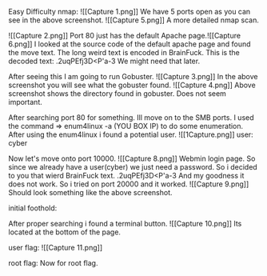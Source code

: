 Easy Difficulty
nmap:
![[Capture 1.png]]
We have 5 ports open as you can see in the above screenshot.
![[Capture 5.png]]
A more detailed nmap scan.

![[Capture 2.png]]
Port 80 just has the default Apache page.![[Capture 6.png]]
I looked at the source code of the default apache page and found the move text.
The long weird text is encoded in BrainFuck.
This is the decoded text:  .2uqPEfj3D<P'a-3
We might need that later.



After seeing this I am going to run Gobuster.
![[Capture 3.png]]
In the above screenshot you will see what the gobuster found.
![[Capture 4.png]]
Above screenshot shows the directory found in gobuster. Does not seem important.

After searching port 80 for something. Ill move on to the SMB ports.
I used the command => enum4linux -a (YOU BOX IP) to do some enumeration.
After using the enum4linux i found a potential user.
![[1Capture.png]]
user: cyber

Now let's move onto port 10000.
![[Capture 8.png]]
Webmin login page. So since we already have a user(cyber) we just need a password.
So i decided to you that wierd BrainFuck text. .2uqPEfj3D<P'a-3
And my goodness it does not work.
So i tried on port 20000 and it worked.
![[Capture 9.png]]
Should look something like the above screenshot.


initial foothold:

After proper searching i found a terminal button.
![[Capture 10.png]]
Its located at the bottom of the page.

user flag:
![[Capture 11.png]]

root flag:
Now for root flag.
